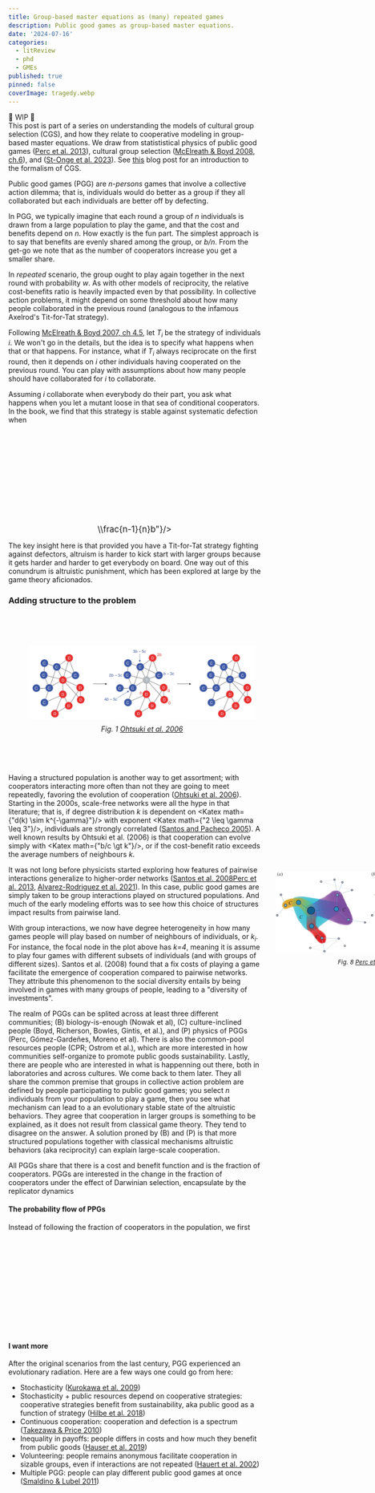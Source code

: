 ```yaml
---
title: Group-based master equations as (many) repeated games
description: Public good games as group-based master equations.
date: '2024-07-16'
categories:
  - litReview
  - phd
  - GMEs
published: true
pinned: false
coverImage: tragedy.webp
---
```


<div class="caution">🚧 WIP 🚧</div>

<script>
  import Katex from '$lib/components/Katex.svelte';
</script>

<div class="tip">This post is part of a series on understanding the models of cultural group selection (CGS), and how they relate to cooperative modeling in group-based master equations. We draw from statististical physics of public good games (<a href="https://royalsocietypublishing.org/doi/full/10.1098/rsif.2012.0997">Perc et al. 2013</a>), cultural group selection (<a href="https://academic.oup.com/chicago-scholarship-online/book/33152">McElreath & Boyd 2008, ch.6</a>), and (<a href="https://www.semanticscholar.org/reader/83e460021fba8d281106ada60050b53ccf7499f8">St-Onge et al. 2023</a>). See <a href="https://jstonge.vercel.app/cgs">this</a> blog post for an introduction to the formalism of CGS.</div>

Public good games (PGG) are <em>n-persons</em> games that involve a collective action dilemma; that is, individuals would do better as a group if they all collaborated but each individuals are better off by defecting. 

In PGG, we typically imagine that each round a group of <em>n</em> individuals is drawn from a large population to play the game, and that the cost and benefits depend on <em>n</em>. How exactly is the fun part. The simplest approach is to say that benefits are evenly shared among the group, or <em>b/n</em>. From the get-go we note that as the number of cooperators increase you get a smaller share. 

In <em>repeated</em> scenario, the group ought to play again together in the next round with probability <em>w</em>. As with other models of reciprocity, the relative cost-benefits ratio is heavily impacted even by that possibility. In collective action problems, it might depend on some threshold about how many people collaborated in the previous round (analogous to the infamous Axelrod's Tit-for-Tat strategy). 

Following <a href="https://press.uchicago.edu/ucp/books/book/chicago/M/bo4343149.html">McElreath & Boyd 2007, ch 4.5</a>, let <em>T<sub>i</sub></em> be the strategy of individuals <em>i</em>. We won't go in the details, but the idea is to specify what happens when that or that happens. For instance, what if <em>T<sub>i</sub></em> always reciprocate on the first round, then it depends on <em>i</em> other individuals having cooperated on the previous round. You can play with assumptions about how many people should have collaborated for <em>i</em> to collaborate. 

Assuming <em>i</em> collaborate when everybody do their part, you ask what happens when you let a mutant loose in that sea of conditional cooperators. In the book, we find that this strategy is stable against systematic defection when

<big>
  <div class="math-container">
    <Katex math={"\\frac{b-c}{1-w} > \\frac{n-1}{n}b"}/>
  </div>
</big>

The key insight here is that provided you have a Tit-for-Tat strategy fighting against defectors, altruism is harder to kick start with larger groups because it gets harder and harder to get everybody on board. One way out of this conundrum is altruistic punishment, which has been explored at large by the game theory aficionados.

### Adding structure to the problem

<figure style="width: 90%; margin-top: 2vh; margin-bottom: 2vh;">
  <img src="https://raw.githubusercontent.com/jstonge/blog/main/static/ohtsukiSimple2006.webp" alt="fig. 1 Ohtsuki et al. 2006" />
  <figcaption style="text-align: center; margin-top: 0.5rem;">
    <em>Fig. 1 <a href="https://europepmc.org/backend/ptpmcrender.fcgi?accid=PMC2430087&blobtype=pdf">Ohtsuki et al. 2006</a></em>
  </figcaption>
</figure>

Having a structured population is another way to get assortment; with cooperators interacting more often than not they are going to meet repeatedly, favoring the evolution of cooperation (<a href="https://europepmc.org/backend/ptpmcrender.fcgi?accid=PMC2430087&blobtype=pdf">Ohtsuki et al. 2006</a>). Starting in the 2000s, scale-free networks were all the hype in that literature; that is, if degree distribution <em>k</em> is dependent on 
<Katex math={"d(k) \\sim k^{-\\gamma}"}/> with exponent <Katex math={"2 \\leq \\gamma \\leq 3"}/>, individuals are strongly correlated (<a href="https://www.semanticscholar.org/paper/Scale-free-networks-provide-a-unifying-framework-of-Santos-Pacheco/824f6e30654db760358e59719779fb7285d18332">Santos and Pacheco 2005</a>). A well known results by Ohtsuki et al. (2006) is that cooperation can evolve simply with <Katex math={"b/c \\gt k"}/>, or if the cost-benefit ratio exceeds the average numbers of neighbours <em>k</em>. 

<div class="container">
  <figure class="margin-note-image">
    <img src="https://raw.githubusercontent.com/jstonge/blog/main/static/rsif20120997f08.webp" alt="Fig. 8 Perc et al. 2013"/>
    <figcaption style="text-align: center; margin-top: 0.5rem;">
      <em>Fig. 8 <a href="https://royalsocietypublishing.org/doi/full/10.1098/rsif.2012.0997">Perc et al. 2013</a></em>
    </figcaption>
  </figure>
</div>

It was not long before physicists started exploring how features of pairwise interactions generalize to higher-order networks (<a href="https://www.nature.com/articles/nature06940">Santos et al. 2008</a><a href="https://royalsocietypublishing.org/doi/full/10.1098/rsif.2012.0997">Perc et al. 2013</a>, <a href="https://www.nature.com/articles/s41562-020-01024-1">Alvarez-Rodriguez et al. 2021</a>). In this case, public good games are simply taken to be group interactions played on structured populations. And much of the early modeling efforts was to see how this choice of structures impact results from pairwise land. 

With group interactions, we now have degree heterogeneity in how many games people will play based on number of neighbours of individuals, or <em>k<sub>i</sub></em>. For instance, the focal node in the plot above has <em>k=4</em>, meaning it is assume to play four games with different subsets of individuals (and with groups of different sizes). Santos et al. (2008) found that a fix costs of playing a game facilitate the emergence of cooperation compared to pairwise networks. They attribute this phenomenon to the social diversity entails by being involved in games with many groups of people, leading to a "diversity of investments".

The realm of PGGs can be splited across at least three different communities; (B) biology-is-enough (Nowak et al), (C) culture-inclined people (Boyd, Richerson, Bowles, Gintis, et al.), and (P) physics of PGGs (Perc, Gómez-Gardeñes, Moreno et al). There is also the common-pool resources people (CPR; Ostrom et al.), which are more interested in how communities self-organize to promote public goods sustainability. Lastly, there are people who are interested in what is happenning out there, both in laboratories and across cultures. We come back to them later. They all share the common premise that groups in collective action problem are defined by people participating to public good games; you select <em>n</em> individuals from your population to play a game, then you see what mechanism can lead to a an evolutionary stable state of the altruistic behaviors. They agree that cooperation in larger groups is something to be explained, as it does not result from classical game theory. They tend to disagree on the answer. A solution proned by (B) and (P) is that more structured populations together with classical mechanisms altruistic behaviors (aka reciprocity) can explain large-scale cooperation.  

All PGGs share that there is a cost  <Katex math="\alpha(p_c)" /> and benefit function <Katex math="\beta(p_c)" /> and <Katex math="p_c" /> is the fraction of cooperators. PGGs are interested in the change in the fraction of cooperators under the effect of Darwinian selection, encapsulate by the replicator dynamics <Katex math="\dot x = x(1-x)[W_C(x)-W_D(x)]"/> 

<!-- [TODO explain the above, before moving to GMEs] -->

#### The probability flow of PPGs

Instead of following the fraction of cooperators in the population, we first 

<div class="math-container">
  <Katex math={"\\dot{G}_{C,D} = "}/>
</div>


#### I want more

After the original scenarios from the last century, PGG experienced an evolutionary radiation. Here are a few ways one could go from here:

 + Stochasticity (<a href="https://www.semanticscholar.org/paper/Emergence-of-cooperation-in-public-goods-games-Kurokawa-Ihara/d21ada3854f672e62a9c2a1563afa0cd0d988beb?sort=total-citations">Kurokawa et al. 2009</a>)
 + Stochasticity + public resources depend on cooperative strategies: cooperative strategies benefit from sustainability, aka public good as a function of strategy (<a href="https://www.semanticscholar.org/paper/Evolution-of-cooperation-in-stochastic-games-Hilbe-Simsa/ff49474432459bf295a7d2a775b1719c4fa09755">Hilbe et al. 2018</a>)
 + Continuous cooperation: cooperation and defection is a spectrum (<a href="https://www.semanticscholar.org/paper/Revisiting-%22The-evolution-of-reciprocity-in-sizable-Takezawa-Price/14dda9965c8f540fa713e260544aab2620f486da">Takezawa & Price 2010</a>)
 + Inequality in payoffs: people differs in costs and how much they benefit from public goods (<a href="https://www.semanticscholar.org/paper/Evolution-of-cooperation-in-stochastic-games-Hilbe-Simsa/ff49474432459bf295a7d2a775b1719c4fa09755">Hauser et al. 2019</a>)
 + Volunteering: people remains anonymous facilitate cooperation in sizable groups, even if interactions are not repeated (<a href="https://www.semanticscholar.org/paper/Volunteering-as-Red-Queen-Mechanism-for-Cooperation-Hauert-Monte/d6b69b64de3f3aecdb87b9863d3a6f089fa03d3b">Hauert et al. 2002</a>)
 + Multiple PGG: people can play different public good games at once (<a href="https://www.semanticscholar.org/paper/An-Institutional-Mechanism-for-Assortment-in-an-of-Smaldino-Lubell/aa2adf8477adaabd6336636f3ae8fd573e18a848">Smaldino & Lubel 2011</a>)

<style>
  
  .math-container {
      display: flex;
      justify-content: center; /* Center horizontally */
      align-items: center;    /* Center vertically */
      margin-top: 5vh;
    }

  /* Style for margin note */
  .margin-note-image {
    font-size: 12px;
    width: 370px;  /* Set the width of the image */
    float: right;  /* Align the image to the right */
    margin-left: 20px; /* Space between the text and the image */
    margin-right: -400px; /* Pull the image into the right margin */
    position: relative; /* Position relative to its normal position */
  }

  @media (max-width: 768px) {
    .container {
      display: flex;
      justify-content: center; /* Center horizontally */
      align-items: center;    /* Center vertically */
      margin-top: 2vh;
    }

    .margin-note-image {
        font-size: 12px;
        width: 100%;  /* Set the width of the image */
        margin: 0 auto; /* Center the image horizontally */
        display: block; /* Ensure the image behaves as a block-level element */
        float: none; /* Align image with text */
        border-radius: 15%; /* Make the image round in the corner */
      }
  }

</style>